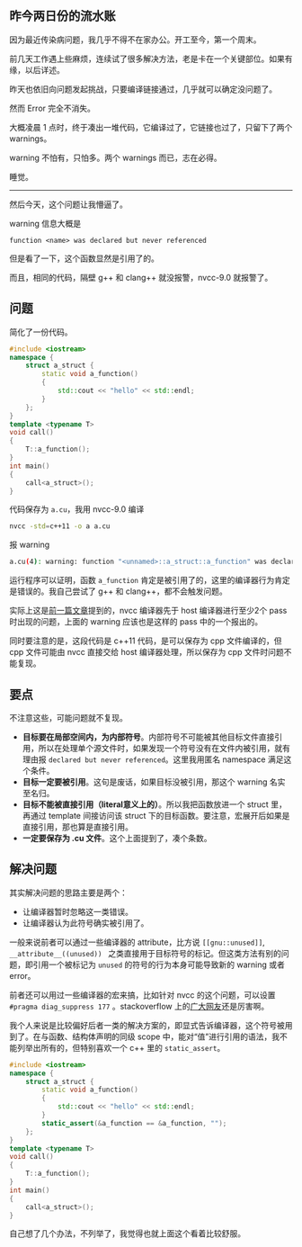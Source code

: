 ## 昨今两日份的流水账

因为最近传染病问题，我几乎不得不在家办公。开工至今，第一个周末。

前几天工作遇上些麻烦，连续试了很多解决方法，老是卡在一个关键部位。如果有缘，以后详述。

昨天也依旧向问题发起挑战，只要编译链接通过，几乎就可以确定没问题了。

然而 Error 完全不消失。

大概凌晨 1 点时，终于凑出一堆代码，它编译过了，它链接也过了，只留下了两个 warnings。

warning 不怕有，只怕多。两个 warnings 而已，志在必得。

睡觉。

---

然后今天，这个问题让我懵逼了。

warning 信息大概是 

```
function <name> was declared but never referenced
```

但是看了一下，这个函数显然是引用了的。

而且，相同的代码，隔壁 g++ 和 clang++ 就没报警，nvcc-9.0 就报警了。

## 问题

简化了一份代码。

``` c++
#include <iostream>
namespace {
    struct a_struct {
        static void a_function()
        {
            std::cout << "hello" << std::endl;
        }
    };
}
template <typename T>
void call()
{
    T::a_function();
}
int main()
{
    call<a_struct>();
}
```

代码保存为 `a.cu`，我用 nvcc-9.0 编译

``` sh
nvcc -std=c++11 -o a a.cu
```

报 warning

``` sh
a.cu(4): warning: function "<unnamed>::a_struct::a_function" was declared but never referenced
```

运行程序可以证明，函数 `a_function` 肯定是被引用了的，这里的编译器行为肯定是错误的。我自己尝试了 g++ 和 clang++，都不会触发问题。

实际上这是[前一篇文章](https://llehtahw.github.io/2020/01/12/c++%E5%85%83%E7%BC%96%E7%A8%8B.3-%E4%B8%A4%E6%AC%A1%E7%BF%BB%E8%BD%A6.html)提到的，nvcc 编译器先于 host 编译器进行至少2个 pass 时出现的问题，上面的 warning 应该也是这样的 pass 中的一个报出的。

同时要注意的是，这段代码是 c++11 代码，是可以保存为 cpp 文件编译的，但 cpp 文件可能由 nvcc 直接交给 host 编译器处理，所以保存为 cpp 文件时问题不能复现。

## 要点

不注意这些，可能问题就不复现。

* **目标要在局部空间内，为内部符号**。内部符号不可能被其他目标文件直接引用，所以在处理单个源文件时，如果发现一个符号没有在文件内被引用，就有理由报 `declared but never referenced`。这里我用匿名 namespace 满足这个条件。
* **目标一定要被引用**。这句是废话，如果目标没被引用，那这个 warning 名实至名归。
* **目标不能被直接引用（literal意义上的）**。所以我把函数放进一个 struct 里，再通过 template 间接访问该 struct 下的目标函数。要注意，宏展开后如果是直接引用，那也算是直接引用。
* **一定要保存为 .cu 文件**。这个上面提到了，凑个条数。

## 解决问题

其实解决问题的思路主要是两个：

* 让编译器暂时忽略这一类错误。
* 让编译器认为此符号确实被引用了。

一般来说前者可以通过一些编译器的 attribute，比方说 `[[gnu::unused]]`, `__attribute__((unused)) ` 之类直接用于目标符号的标记。但这类方法有别的问题，即引用一个被标记为 `unused` 的符号的行为本身可能导致新的 warning 或者 error。

前者还可以用过一些编译器的宏来搞，比如针对 nvcc 的这个问题，可以设置 `#pragma diag_suppress 177` 。stackoverflow 上的[广大网友](https://stackoverflow.com/questions/49836419/how-to-hide-nvccs-function-was-declared-but-never-referenced-warnings/50950402#50950402)还是厉害啊。

我个人来说是比较偏好后者一类的解决方案的，即显式告诉编译器，这个符号被用到了。在与函数、结构体声明的同级 scope 中，能对“值”进行引用的语法，我不能列举出所有的，但特别喜欢一个 c++ 里的 `static_assert`。

``` c++
#include <iostream>
namespace {
    struct a_struct {
        static void a_function()
        {
            std::cout << "hello" << std::endl;
        }
        static_assert(&a_function == &a_function, "");
    };
}
template <typename T>
void call()
{
    T::a_function();
}
int main()
{
    call<a_struct>();
}
```

自己想了几个办法，不列举了，我觉得也就上面这个看着比较舒服。